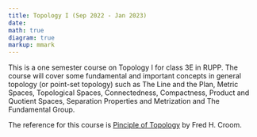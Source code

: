 ```yaml
---
title: Topology I (Sep 2022 - Jan 2023)
date: 
math: true
diagram: true
markup: mmark
---
```


This is a one semester course on Topology I for class 3E in RUPP. The course will cover some fundamental and important concepts in general topology (or point-set topology) such as The Line and the Plan, Metric Spaces, Topological Spaces, Connectedness, Compactness, Product and Quotient Spaces, Separation Properties and Metrization and The Fundamental Group.

The reference for this course is <a href="https://b-ok.asia/book/2040242/a9e836" target="_blank"> Pinciple of Topology</a> by Fred H. Croom.















